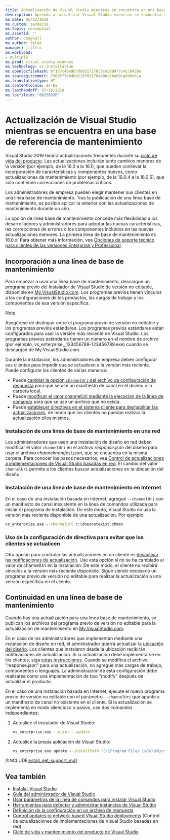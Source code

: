 ```yaml
---
title: Actualización de Visual Studio mientras se encuentra en una base de referencia de mantenimiento
description: Aprenda a actualizar Visual Studio mientras se encuentra en una línea de base de mantenimiento.
ms.date: 05/22/2019
ms.custom: seodec18
ms.topic: conceptual
ms.assetid: ''
author: doughall
ms.author: tglee
manager: jillfra
ms.workload:
- multiple
ms.prod: visual-studio-windows
ms.technology: vs-installation
ms.openlocfilehash: bf167c46e9b7dd9317278c7ce388977c4cc9428a
ms.sourcegitcommit: f369ff7e84b0216f01570a486c7be80ca6d0e61a
ms.translationtype: HT
ms.contentlocale: es-ES
ms.lasthandoff: 07/16/2019
ms.locfileid: "68250326"
---
```

# <a name="update-visual-studio-while-on-a-servicing-baseline"></a>Actualización de Visual Studio mientras se encuentra en una base de referencia de mantenimiento

Visual Studio 2019 tendrá actualizaciones frecuentes durante su [ciclo de vida del producto](/visualstudio/productinfo/release-rhythm#release-channel-updates). Las actualizaciones incluirán tanto cambios menores de la versión (por ejemplo, de la 16.0 a la 16.1), que pueden conllevar la incorporación de características y componentes nuevos, como actualizaciones de mantenimiento (por ejemplo, de la 16.0.4 a la 16.0.5), que solo contienen correcciones de problemas críticos.

Los administradores de empresa pueden elegir mantener sus clientes en una línea base de mantenimiento. Tras la publicación de una línea base de mantenimiento, es posible aplicar la anterior con las actualizaciones de mantenimiento durante un año.

La opción de línea base de mantenimiento concede más flexibilidad a los desarrolladores y administradores para adoptar las nuevas características, las correcciones de errores o los componentes incluidos en las nuevas actualizaciones menores. La primera línea de base de mantenimiento es 16.0.x. Para obtener más información, vea [Opciones de soporte técnico para clientes de las versiones Enterprise y Professional](https://docs.microsoft.com/visualstudio/releases/2019/servicing#support-options-for-enterprise-and-professional-customers).

## <a name="how-to-get-onto-a-servicing-baseline"></a>Incorporación a una línea de base de mantenimiento

Para empezar a usar una línea base de mantenimiento, descargue un programa previo del Instalador de Visual Studio de versión no editable, disponible en [My.VisualStudio.com](https://my.visualstudio.com/Downloads?q=visual%20studio%202019%20version%2016.0). Los programas previos tienen vínculos a las configuraciones de los productos, las cargas de trabajo y los componentes de esa versión específica.

> [!NOTE]
> Asegúrese de distinguir entre el programa previo de versión no editable y los programas previos estándares. Los programas previos estándares están configurados para usar la versión más reciente de Visual Studio. Los programas previos estándares tienen un número en el nombre de archivo (por ejemplo, vs_enterprise__123456789-123456789.exe) cuando se descargan de My.VisualStudio.com.

Durante la instalación, los administradores de empresa deben configurar sus clientes para impedir que se actualicen a la versión más reciente. Puede configurar los clientes de varias maneras:
- Puede [cambiar la opción `channelUri` del archivo de configuración de respuesta](update-servicing-baseline.md#install-a-servicing-baseline-on-a-network) para que se use un manifiesto de canal en el diseño o la carpeta local.
- Puede [modificar el valor channelUri mediante la ejecución de la línea de comando](update-servicing-baseline.md#install-a-servicing-baseline-via-the-internet) para que se use un archivo que no exista.
- Puede [establecer directivas en el sistema cliente para deshabilitar las actualizaciones](update-servicing-baseline.md#use-policy-settings-to-disable-clients-from-updating), de modo que los clientes no puedan realizar la actualización ellos mismos.

### <a name="install-a-servicing-baseline-on-a-network"></a>Instalación de una línea de base de mantenimiento en una red

Los administradores que usen una instalación de diseño en red deben modificar el valor `channelUri` en el archivo *response.json* del diseño para usar el archivo *channelmanifest.json*, que se encuentra en la misma carpeta. Para conocer los pasos necesarios, vea [Control de actualizaciones a implementaciones de Visual Studio basadas en red](controlling-updates-to-visual-studio-deployments.md). El cambio del valor `channelUri` permite a los clientes buscar actualizaciones en la ubicación del diseño.

### <a name="install-a-servicing-baseline-via-the-internet"></a>Instalación de una línea de base de mantenimiento en Internet

En el caso de una instalación basada en Internet, agregue `--channelUri` con un manifiesto de canal inexistente en la línea de comandos utilizada para iniciar el programa de instalación. De este modo, Visual Studio no usa la versión más reciente disponible de una actualización. Por ejemplo:

```cmd
vs_enterprise.exe --channelUri c:\doesnotexist.chman
```

### <a name="use-policy-settings-to-disable-clients-from-updating"></a>Uso de la configuración de directiva para evitar que los clientes se actualicen

Otra opción para controlar las actualizaciones en un cliente es [desactivar las notificaciones de actualización](controlling-updates-to-visual-studio-deployments.md). Use esta opción si no se ha cambiado el valor de channelUri en la instalación. De este modo, el cliente no recibirá vínculos a la versión más reciente disponible. Sigue siendo necesario un programa previo de versión no editable para realizar la actualización a una versión específica en el cliente.

## <a name="how-to-stay-on-a-servicing-baseline"></a>Continuidad en una línea de base de mantenimiento

Cuando hay una actualización para una línea base de mantenimiento, se publican los archivos del programa previo de versión no editable para la actualización de mantenimiento en [My.VisualStudio.com](https://my.visualstudio.com/Downloads?q=visual%20studio%202019%20version%2016.0).

En el caso de los administradores que implementan mediante una instalación de diseño en red, el administrador querrá actualizar la [ubicación del diseño](update-a-network-installation-of-visual-studio.md). Los clientes que instalaron desde la ubicación recibirán notificaciones de actualización. Si la actualización debe implementarse en los clientes, siga [estas instrucciones](update-a-network-installation-of-visual-studio.md#how-to-deploy-an-update-to-client-machines). Cuando se modifica el archivo "response.json" para una actualización, no agregue más cargas de trabajo, componentes o lenguajes. La administración de esta configuración debe realizarse como una implementación de tipo "modify" después de actualizar el producto.

En el caso de una instalación basada en Internet, ejecute el nuevo programa previo de versión no editable con el parámetro `--channelUri` que apunte a un manifiesto de canal no existente en el cliente. Si la actualización se implementa en modo silencioso o pasivo, use dos comandos independientes:

1. Actualice el instalador de Visual Studio:

    ```cmd
    vs_enterprise.exe --quiet --update
    ```

2. Actualice la propia aplicación de Visual Studio:

    ```cmd
    vs_enterprise.exe update --installPath "C:\Program Files (x86)\Microsoft Visual Studio\2019\Enterprise" --quiet --wait --norestart --channelUri c:\doesnotexist.chman
    ```

[!INCLUDE[install_get_support_md](includes/install_get_support_md.md)]

## <a name="see-also"></a>Vea también

* [Instalar Visual Studio](install-visual-studio.md)
* [Guía del administrador de Visual Studio](visual-studio-administrator-guide.md)
* [Usar parámetros de la línea de comandos para instalar Visual Studio](use-command-line-parameters-to-install-visual-studio.md)
* [Herramientas para detectar y administrar instancias de Visual Studio](tools-for-managing-visual-studio-instances.md)
* [Definición de la configuración en un archivo de respuesta](automated-installation-with-response-file.md)
* [Control updates to network-based Visual Studio deployments](controlling-updates-to-visual-studio-deployments.md) (Control de actualizaciones de implementaciones de Visual Studio basadas en red)
* [Ciclo de vida y mantenimiento del producto de Visual Studio](/visualstudio/releases/2019/servicing/)
